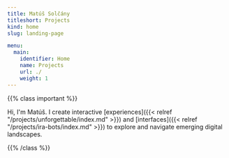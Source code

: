 ```yaml
---
title: Matúš Solčány
titleshort: Projects
kind: home
slug: landing-page

menu:
  main:
    identifier: Home
    name: Projects
    url: ./
    weight: 1
---
```


{{% class important %}}

Hi, I'm Matúš. I create interactive [experiences]({{< relref "/projects/unforgettable/index.md" >}}) and [interfaces]({{< relref "/projects/ira-bots/index.md" >}}) to explore and navigate emerging digital landscapes.

{{% /class %}}

